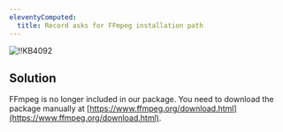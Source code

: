 ```yaml
---
eleventyComputed:
  title: Record asks for FFmpeg installation path
---
```

![!!KB4092](https://cdnweb.devolutions.net/docs/en/kb/KB4092.png)
## Solution
FFmpeg is no longer included in our package. You need to download the package manually at [https://www.ffmpeg.org/download.html](https://www.ffmpeg.org/download.html).

